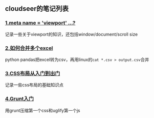 ## cloudseer的笔记列表

### [1.meta name = 'viewport' …?](https://github.com/cloudsere/study-notes/blob/master/2017-3-6-what-is-viewport-and-document-and-window.md)

记录一些关于viewport的知识，还包括window/document/scroll size

### [2.如何合并多个excel](https://github.com/cloudsere/study-notes/blob/master/2017-3-3-how-to-merge-several-excel-files.md)

python pandas把excel转为csv，再用linux的```cat *.csv > output.csv```合并

### [3.CSS布局从入门到出门](https://github.com/cloudsere/study-notes/blob/master/2017-3-13-CSS-layout-from-in-to-out.md)

记录一些css布局的基础知识点

### [4.Grunt入门](https://github.com/cloudsere/study-notes/blob/master/2017-3-20-what-is-grunt.md)

用grunt压缩第一个css和uglify第一个js

